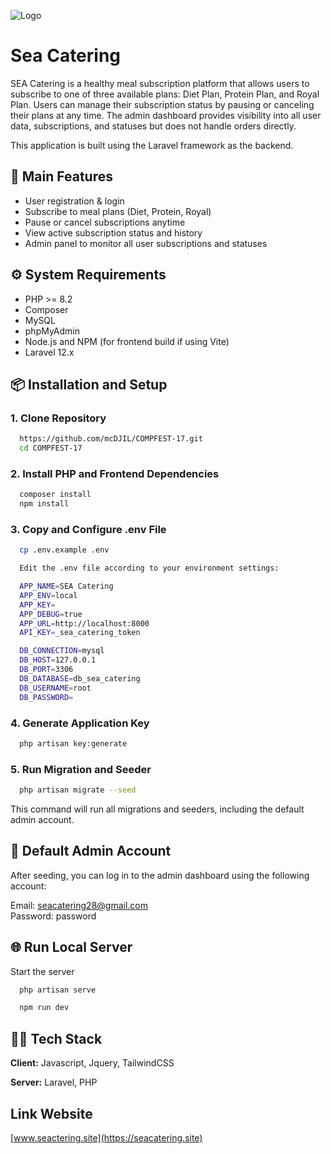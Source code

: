 
![Logo](https://seacatering.site/assets/images/logo.png)


# Sea Catering

SEA Catering is a healthy meal subscription platform that allows users to subscribe to one of three available plans: Diet Plan, Protein Plan, and Royal Plan. Users can manage their subscription status by pausing or canceling their plans at any time. The admin dashboard provides visibility into all user data, subscriptions, and statuses but does not handle orders directly.

This application is built using the Laravel framework as the backend.


## 🚀 Main Features

- User registration & login
- Subscribe to meal plans (Diet, Protein, Royal)
- Pause or cancel subscriptions anytime
- View active subscription status and history
- Admin panel to monitor all user subscriptions and statuses

## ⚙️ System Requirements

- PHP >= 8.2
- Composer
- MySQL
- phpMyAdmin
- Node.js and NPM (for frontend build if using Vite)
- Laravel 12.x


## 📦 Installation and Setup

### 1. Clone Repository

```bash
  https://github.com/mcDJIL/COMPFEST-17.git
  cd COMPFEST-17
```

### 2. Install PHP and Frontend Dependencies

```bash
  composer install
  npm install
```

### 3. Copy and Configure .env File

```bash
  cp .env.example .env

  Edit the .env file according to your environment settings:

  APP_NAME=SEA Catering
  APP_ENV=local
  APP_KEY=
  APP_DEBUG=true
  APP_URL=http://localhost:8000
  API_KEY=_sea_catering_token

  DB_CONNECTION=mysql
  DB_HOST=127.0.0.1
  DB_PORT=3306
  DB_DATABASE=db_sea_catering
  DB_USERNAME=root
  DB_PASSWORD=
```

### 4. Generate Application Key

```bash
  php artisan key:generate
```

### 5. Run Migration and Seeder

```bash
  php artisan migrate --seed
```
This command will run all migrations and seeders, including the default admin account.


## 🔐 Default Admin Account

After seeding, you can log in to the admin dashboard using the following account:

Email: seacatering28@gmail.com   
Password: password
## 🌐 Run Local Server

Start the server

```bash
  php artisan serve
```

```bash
  npm run dev
```


## 👨‍💻 Tech Stack

**Client:** Javascript, Jquery, TailwindCSS

**Server:** Laravel, PHP


## Link Website

[www.seactering.site](https://seacatering.site)